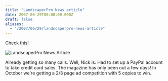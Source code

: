 ```yaml
---
title: "LandscaperPro News article"
date: 2007-06-29T00:00:00.000Z
draft: false
aliases:
  - "/2007/06/29/landscaperpro-news-article"
---
```

Check this!

![LandscaperPro News Article](/images/27062007465.jpg)

Already getting so many calls. Well, Nick is. Had to set up a PayPal account to take credit card sales. The magazine has only been out a few days! In October we're getting a 2/3 page ad competition with 5 copies to win.
